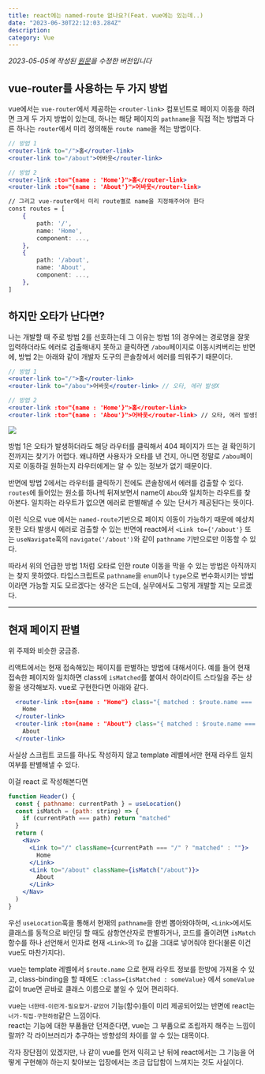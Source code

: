 ```yaml
---
title: react에는 named-route 없나요?(Feat. vue에는 있는데..)
date: "2023-06-30T22:12:03.284Z"
description:
category: Vue
---
```


_2023-05-05에 작성된 [원문](https://ps-hjhj97.tistory.com/229)을 수정한 버전입니다_

## vue-router를 사용하는 두 가지 방법

vue에서는 `vue-router`에서 제공하는 `<router-link>` 컴포넌트로 페이지 이동을 하려면 크게 두 가지 방법이 있는데, 하나는 해당 페이지의 `pathname`을 직접 적는 방법과 다른 하나는 `router`에서 미리 정의해둔 `route name`을 적는 방법이다.

```jsx
// 방법 1
<router-link to="/">홈</router-link>
<router-link to="/about">어바웃</router-link>
```

```jsx
// 방법 2
<router-link :to="{name : 'Home'}">홈</router-link>
<router-link :to="{name : 'About'}">어바웃</router-link>

// 그리고 vue-router에서 미리 route별로 name을 지정해주어야 한다
const routes = [
	{
		path: '/',
		name: 'Home',
		component: ...,
	},
	{
		path: '/about',
		name: 'About',
		component: ...,
	},
]
```

## 하지만 오타가 난다면?

나는 개발할 때 주로 방법 2를 선호하는데 그 이유는 방법 1의 경우에는 경로명을 잘못 입력하더라도 에러로 검출해내지 못하고 클릭하면 `/abou`페이지로 이동시켜버리는 반면에, 방법 2는 아래와 같이 개발자 도구의 콘솔창에서 에러를 띄워주기 때문이다.

```jsx
// 방법 1
<router-link to="/">홈</router-link>
<router-link to="/abou">어바웃</router-link> // 오타, 에러 발생X
```

```jsx
// 방법 2
<router-link :to="{name : 'Home'}">홈</router-link>
<router-link :to="{name : 'Abou'}">어바웃</router-link> // 오타, 에러 발생함
```

![](https://res.cloudinary.com/dxnnrbhbk/image/upload/v1737983320/blog/assets/named-route-error_gzcpws.png)

방법 1은 오타가 발생하더라도 해당 라우터를 클릭해서 404 페이지가 뜨는 걸 확인하기 전까지는 찾기가 어렵다. 왜냐하면 사용자가 오타를 낸 건지, 아니면 정말로 `/abou`페이지로 이동하길 원하는지 라우터에게는 알 수 있는 정보가 없기 때문이다.

반면에 방법 2에서는 라우터를 클릭하기 전에도 콘솔창에서 에러를 검출할 수 있다. `routes`에 들어있는 원소를 하나씩 뒤져보면서 name이 `Abou`와 일치하는 라우트를 찾아본다. 일치하는 라우트가 없으면 에러로 판별해낼 수 있는 단서가 제공된다는 뜻이다.

이런 식으로 vue 에서는 `named-route`기반으로 페이지 이동이 가능하기 때문에 예상치 못한 오타 발생시 에러로 검출할 수 있는 반면에 react에서 `<Link to={'/about'}` 또는 `useNavigate`훅의 `navigate('/about')`와 같이 `pathname` 기반으로만 이동할 수 있다.

따라서 위의 언급한 방법 1처럼 오타로 인한 route 이동을 막을 수 있는 방법은 아직까지는 찾지 못하였다. 타입스크립트로 `pathname`을 `enum`이나 `type`으로 변수화시키는 방법이라면 가능할 지도 모르겠다는 생각은 드는데, 실무에서도 그렇게 개발할 지는 모르겠다.

---

## 현재 페이지 판별

위 주제와 비슷한 궁금증.

리액트에서는 현재 접속해있는 페이지를 판별하는 방법에 대해서이다.
예를 들어 현재 접속한 페이지와 일치하면 class에 `isMatched`를 붙여서 하이라이트 스타일을 주는 상황을 생각해보자.
vue로 구현한다면 아래와 같다.

```jsx
  <router-link :to={name : "Home"} class="{ matched : $route.name === 'Home'}">
    Home
  </router-link>
  <router-link :to={name : "About"} class="{ matched : $route.name === 'About'}">
    About
  </router-link>
```

사실상 스크립트 코드를 하나도 작성하지 않고 template 레벨에서만 현재 라우트 일치 여부를 판별해낼 수 있다.

이걸 react 로 작성해본다면

```jsx
function Header() {
  const { pathname: currentPath } = useLocation()
  const isMatch = (path: string) => {
    if (currentPath === path) return "matched"
  }
  return (
    <Nav>
      <Link to="/" className={currentPath === "/" ? "matched" : ""}>
        Home
      </Link>
      <Link to="/about" className={isMatch("/about")}>
        About
      </Link>
    </Nav>
  )
}
```

우선 `useLocation`훅을 통해서 현재의 `pathname`을 한번 뽑아와야하며, `<Link>`에서도 클래스를 동적으로 바인딩 할 때도 삼항연산자로 판별하거나, 코드를 줄이려면 `isMatch`함수를 하나 선언해서 인자로 현재 `<Link>`의 `To` 값을 그대로 넣어줘야 한다(물론 이건 vue도 마찬가지다).

vue는 template 레벨에서 `$route.name` 으로 현재 라우트 정보를 한방에 가져올 수 있고, class-binding을 할 때에도 `:class={isMatched : someValue}` 에서 `someValue`값이 true면 곧바로 클래스 이름으로 붙일 수 있어 편리하다.

vue는 `너한테-이런게-필요할거-같았어` 기능(함수)들이 미리 제공되어있는 반면에 react는 `너가-직접-구현하렴`같은 느낌이다.  
react는 기능에 대한 부품들만 던져준다면, vue는 그 부품으로 조립까지 해주는 느낌이랄까? 각 라이브러리가 추구하는 방향성의 차이를 알 수 있는 대목이다.

각자 장단점이 있겠지만, 나 같이 vue를 먼저 익히고 난 뒤에 react에서는 그 기능을 어떻게 구현해야 하는지 찾아보는 입장에서는 조금 답답함이 느껴지는 것도 사실이다.
